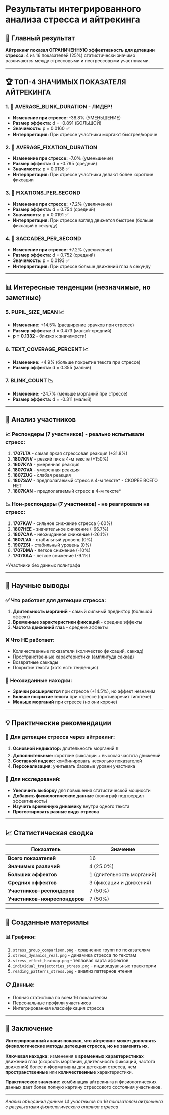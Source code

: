 # Результаты интегрированного анализа стресса и айтрекинга

## 🎯 **Главный результат**
**Айтрекинг показал ОГРАНИЧЕННУЮ эффективность для детекции стресса**: 4 из 16 показателей (25%) статистически значимо различаются между стрессовыми и нестрессовыми участниками.

---

## 🏆 **ТОП-4 ЗНАЧИМЫХ ПОКАЗАТЕЛЯ АЙТРЕКИНГА**

### 1. **🥇 AVERAGE_BLINK_DURATION** - ЛИДЕР!
- **Изменение при стрессе:** -38.8% (УМЕНЬШЕНИЕ)
- **Размер эффекта:** d = -0.891 (БОЛЬШОЙ)
- **Значимость:** p = 0.0160 ✅
- **Интерпретация:** При стрессе участники моргают быстрее/короче

### 2. **🥈 AVERAGE_FIXATION_DURATION** 
- **Изменение при стрессе:** -7.0% (уменьшение)
- **Размер эффекта:** d = -0.795 (средний)
- **Значимость:** p = 0.0138 ✅
- **Интерпретация:** При стрессе участники делают более короткие фиксации

### 3. **🥉 FIXATIONS_PER_SECOND**
- **Изменение при стрессе:** +7.2% (увеличение)
- **Размер эффекта:** d = 0.754 (средний)
- **Значимость:** p = 0.0191 ✅
- **Интерпретация:** При стрессе взгляд движется быстрее (больше фиксаций в секунду)

### 4. **🏅 SACCADES_PER_SECOND**
- **Изменение при стрессе:** +7.2% (увеличение)
- **Размер эффекта:** d = 0.752 (средний)
- **Значимость:** p = 0.0193 ✅
- **Интерпретация:** При стрессе больше движений глаз в секунду

---

## 📊 **Интересные тенденции (незначимые, но заметные)**

### 5. **PUPIL_SIZE_MEAN** 📈
- **Изменение:** +14.5% (расширение зрачков при стрессе)
- **Размер эффекта:** d = 0.473 (малый-средний)
- **p = 0.1332** - близко к значимости!

### 6. **TEXT_COVERAGE_PERCENT** 📈  
- **Изменение:** +4.9% (больше покрытие текста при стрессе)
- **Размер эффекта:** d = 0.355 (малый)

### 7. **BLINK_COUNT** 📉
- **Изменение:** -24.7% (меньше морганий при стрессе)
- **Размер эффекта:** d = -0.311 (малый)

---

## 👥 **Анализ участников**

### 📈 **Респондеры (7 участников) - реально испытывали стресс:**
1. **1707LTA** - самая яркая стрессовая реакция (+31.8%)
2. **1807KNV** - резкий пик в 4-м тексте (+150%)  
3. **1607KYA** - умеренная реакция
4. **1807OVA** - умеренная реакция
5. **1807ZUG** - слабая реакция
6. **1807SAV** - предполагаемый стресс в 4-м тексте* - СКОРЕЕ ВСЕГО НЕТ
7. **1807KAN** - предполагаемый стресс в 4-м тексте*

### 📉 **Нон-респондеры (7 участников) - не реагировали на стресс:**
1. **1707KAV** - сильное снижение стресса (-60%)
2. **1807HEE** - значительное снижение (-66.7%)
3. **1807CAA** - неожиданное снижение (-26.1%)
4. **1607LVA** - стабильный уровень (0%)
5. **1907ZSI** - стабильный уровень (0%)
6. **1707DMA** - легкое снижение (-10%)
7. **1707SAA** - легкое снижение (-9.1%)

*Участники без данных полиграфа

---

## 🔬 **Научные выводы**

### ✅ **Что работает для детекции стресса:**
1. **Длительность морганий** - самый сильный предиктор (большой эффект)
2. **Временные характеристики фиксаций** - средние эффекты
3. **Частота движений глаз** - средние эффекты

### ❌ **Что НЕ работает:**
- Количественные показатели (количество фиксаций, саккад)
- Пространственные характеристики (амплитуда саккад)
- Возвратные саккады
- Покрытие текста (хотя есть тенденция)

### 🤔 **Неожиданные находки:**
- **Зрачки расширяются** при стрессе (+14.5%), но эффект незначим
- **Больше покрытие текста** при стрессе (противоречит гипотезе)
- **Меньше морганий** при стрессе (но они короче)

---

## 💡 **Практические рекомендации**

### 🎯 **Для детекции стресса через айтрекинг:**
1. **Основной индикатор:** длительность морганий ⬇️
2. **Дополнительные:** короткие фиксации + высокая частота движений
3. **Составной индекс:** комбинировать несколько показателей
4. **Персонализация:** учитывать базовые уровни участника

### 🔬 **Для исследований:**
- **Увеличить выборку** для повышения статистической мощности
- **Добавить физиологические данные** (полиграф подтвердил эффективность)
- **Изучить временную динамику** внутри одного текста
- **Протестировать разные виды стресса**

---

## 📈 **Статистическая сводка**

| Показатель | Значение |
|------------|----------|
| **Всего показателей** | 16 |
| **Значимых различий** | 4 (25.0%) |
| **Больших эффектов** | 1 (длительность морганий) |
| **Средних эффектов** | 3 (фиксации и движения) |
| **Участников-респондеров** | 7 (50%) |
| **Участников-нонреспондеров** | 7 (50%) |

---

## 🚀 **Созданные материалы**

### 📊 **Графики:**
1. `stress_group_comparison.png` - сравнение групп по показателям
2. `stress_dynamics_real.png` - динамика стресса по текстам  
3. `stress_effect_heatmap.png` - тепловая карта эффектов
4. `individual_trajectories_stress.png` - индивидуальные траектории
5. `reading_patterns_stress.png` - анализ паттернов чтения

### 📋 **Данные:**
- Полная статистика по всем 16 показателям
- Персональные профили участников  
- Интегрированная классификация стресса

---

## 🎯 **Заключение**

**Интегрированный анализ показал, что айтрекинг может дополнять физиологические методы детекции стресса, но не заменять их.** 

**Ключевая находка:** изменения в **временных характеристиках** движений глаз (скорость морганий, длительность фиксаций, частота движений) более информативны для детекции стресса, чем **пространственные** или **количественные** характеристики.

**Практическое значение:** комбинация айтрекинга и физиологических данных дает более полную картину стрессового состояния участников.

---

*Анализ объединил данные 14 участников по 16 показателям айтрекинга с результатами физиологического анализа стресса* 